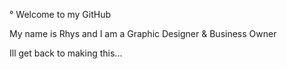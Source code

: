 ° Welcome to my GitHub 

My name is Rhys and I am a Graphic Designer & Business Owner

Ill get back to making this...
